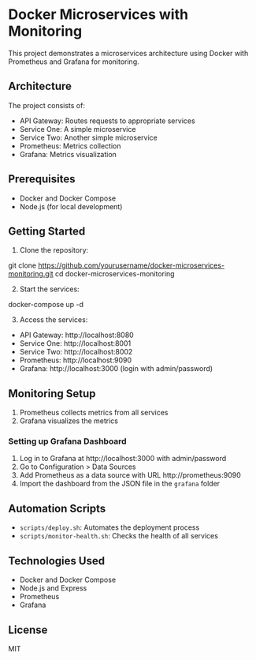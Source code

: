 # Docker Microservices with Monitoring

This project demonstrates a microservices architecture using Docker with Prometheus and Grafana for monitoring.

## Architecture

The project consists of:
- API Gateway: Routes requests to appropriate services
- Service One: A simple microservice
- Service Two: Another simple microservice
- Prometheus: Metrics collection
- Grafana: Metrics visualization

## Prerequisites

- Docker and Docker Compose
- Node.js (for local development)

## Getting Started

1. Clone the repository:

git clone https://github.com/yourusername/docker-microservices-monitoring.git
cd docker-microservices-monitoring


2. Start the services:

docker-compose up -d


3. Access the services:
- API Gateway: http://localhost:8080
- Service One: http://localhost:8001
- Service Two: http://localhost:8002
- Prometheus: http://localhost:9090
- Grafana: http://localhost:3000 (login with admin/password)

## Monitoring Setup

1. Prometheus collects metrics from all services
2. Grafana visualizes the metrics

### Setting up Grafana Dashboard

1. Log in to Grafana at http://localhost:3000 with admin/password
2. Go to Configuration > Data Sources
3. Add Prometheus as a data source with URL http://prometheus:9090
4. Import the dashboard from the JSON file in the `grafana` folder

## Automation Scripts

- `scripts/deploy.sh`: Automates the deployment process
- `scripts/monitor-health.sh`: Checks the health of all services

## Technologies Used

- Docker and Docker Compose
- Node.js and Express
- Prometheus
- Grafana

## License

MIT
